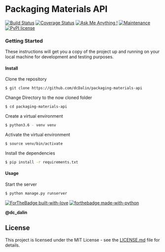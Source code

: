 # Packaging Materials API

[![Build Status](https://travis-ci.org/dcDalin/packaging-materials-api.svg?branch=master)](https://travis-ci.org/dcDalin/packaging-materials-api) [![Coverage Status](https://coveralls.io/repos/github/dcDalin/packaging-materials-api/badge.svg?branch=master)](https://coveralls.io/github/dcDalin/packaging-materials-api?branch=master) [![Ask Me Anything !](https://img.shields.io/badge/Ask%20me-anything-1abc9c.svg)](https://github.com/dcDalin/packaging-materials-api) [![Maintenance](https://img.shields.io/badge/Maintained%3F-yes-green.svg)](https://github.com/dcDalin/packaging-materials-api/commits/master) [![PyPI license](https://img.shields.io/pypi/l/ansicolortags.svg)](https://github.com/dcDalin/packaging-materials-api/blob/master/LICENSE)

### Getting Started

These instructions will get you a copy of the project up and running on your local machine for development and testing purposes.

#### Install

Clone the repository

```sh
$ git clone https://github.com/dcDalin/packaging-materials-api
```

Change Directory to the now cloned folder

```sh
$ cd packaging-materials-api
```

Create a virtual environment

```sh
$ python3.6 - venv venv
```

Activate the virtual environment

```sh
$ source venv/bin/activate
```

Install the dependencies

```sh
$ pip install -r requirements.txt
```

#### Usage

Start the server

```sh
$ python manage.py runserver
```

[![ForTheBadge built-with-love](http://ForTheBadge.com/images/badges/built-with-love.svg)](https://GitHub.com/dcDalin/) [![forthebadge made-with-python](http://ForTheBadge.com/images/badges/made-with-python.svg)](https://www.python.org/)

**@dc_dalin**

## License

This project is licensed under the MIT License - see the [LICENSE.md](https://github.com/dcDalin/packaging-materials-api/blob/master/LICENSE) file for details.
